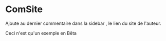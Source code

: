 # ComSite
Ajoute au dernier commentaire dans la sidebar , le lien du site de l'auteur.

Ceci n'est qu'un exemple en Bêta 
